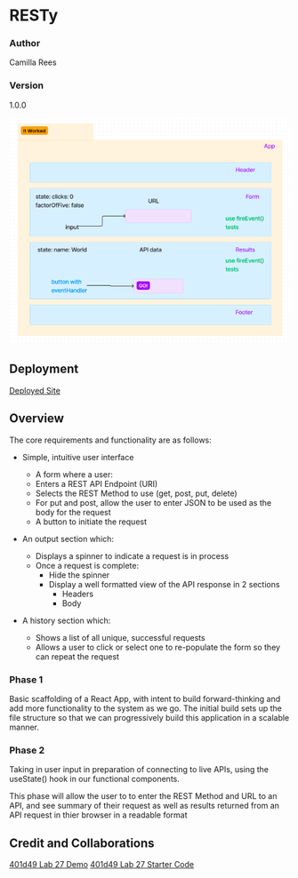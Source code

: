 # RESTy

### Author
Camilla Rees

### Version
1.0.0

![UML](./assets/lab-27-uml.png)

## Deployment

[Deployed Site]()

## Overview

The core requirements and functionality are as follows:

- Simple, intuitive user interface
    - A form where a user:
    - Enters a REST API Endpoint (URI)
    - Selects the REST Method to use (get, post, put, delete)
    - For put and post, allow the user to enter JSON to be used as the body for the request
    - A button to initiate the request

- An output section which:
    - Displays a spinner to indicate a request is in process
    - Once a request is complete:
        - Hide the spinner
        - Display a well formatted view of the API response in 2 sections
            - Headers
            - Body

- A history section which:
    - Shows a list of all unique, successful requests
    - Allows a user to click or select one to re-populate the form so they can repeat the request

### Phase 1

Basic scaffolding of a React App, with intent to build forward-thinking and add more functionality to the system as we go. The initial build sets up the file structure so that we can progressively build this application in a scalable manner.

### Phase 2

Taking in user input in preparation of connecting to live APIs, using the useState() hook in our functional components. 

This phase will allow the user to to enter the REST Method and URL to an API, and see summary of their request as well as results returned from an API request in thier browser in a readable format

## Credit and Collaborations
[401d49 Lab 27 Demo]()
[401d49 Lab 27 Starter Code]()
